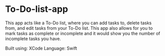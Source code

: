 # To-Do-list-app
This app acts like a To-Do list, where you can add tasks to, delete tasks from, and edit tasks from your To-Do list.
This app also allows for you to mark tasks as complete or incomplete and it would show you the number of incomplete tasks you have.

Built using: XCode
Language: Swift
